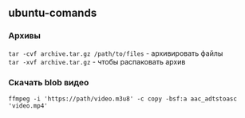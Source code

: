 ## ubuntu-comands
### Архивы<br>

```tar -cvf archive.tar.gz /path/to/files``` - архивировать файлы <br>
```tar -xvf archive.tar.gz``` - чтобы распаковать архив 

### Скачать blob видео<br>
```ffmpeg -i 'https://path/video.m3u8' -c copy -bsf:a aac_adtstoasc 'video.mp4'```
